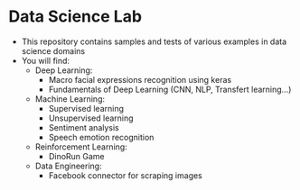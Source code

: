 # Data Science Lab

- This repository contains samples and tests of various examples in data science domains
- You will find:
    * Deep Learning:
        - Macro facial expressions recognition using keras
        - Fundamentals of Deep Learning (CNN, NLP, Transfert learning...)
    * Machine Learning:
        - Supervised learning
        - Unsupervised learning
        - Sentiment analysis
        - Speech emotion recognition
    * Reinforcement Learning:
        - DinoRun Game
    * Data Engineering:
        - Facebook connector for scraping images
    
